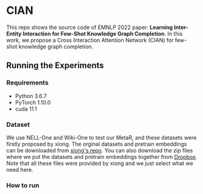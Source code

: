 # CIAN

This repo shows the source code of EMNLP 2022 paper: **Learning Inter-Entity Interaction for Few-Shot Knowledge Graph Completion**. In this work, we propose a Cross Interaction Attention Network (CIAN) for few-shot knowledge graph completion.

## Running the Experiments

### Requirements

+ Python 3.6.7
+ PyTorch 1.10.0
+ cuda 11.1



### Dataset

We use NELL-One and Wiki-One to test our MetaR, and these datasets were firstly proposed by xiong. The orginal datasets and pretrain embeddings can be downloaded from [xiong's repo](https://github.com/xwhan/One-shot-Relational-Learning). You can also download the zip files where we put the datasets and pretrain embeddings together from [Dropbox](https://www.dropbox.com/sh/d04wbxx8g97g1rb/AABDZc-2pagoGhKzNvw0bG07a?dl=0). Note that all these files were provided by xiong and we just select what we need here.

### How to run
